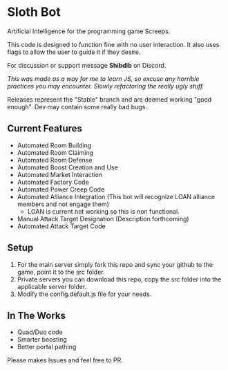 # Sloth Bot

Artificial Intelligence for the programming game Screeps.

This code is designed to function fine with no user interaction. It also uses flags to allow the user to guide it if
they desire.

For discussion or support message **Shibdib** on Discord.

_This was made as a way for me to learn JS, so excuse any horrible practices you may encounter. Slowly refactoring the
really ugly stuff._

Releases represent the "Stable" branch and are deemed working "good enough". Dev may contain some really bad bugs. 

## Current Features
- Automated Room Building
- Automated Room Claiming
- Automated Room Defense
- Automated Boost Creation and Use
- Automated Market Interaction
- Automated Factory Code
- Automated Power Creep Code
- Automated Alliance Integration (This bot will recognize LOAN alliance members and not engage them)
    - LOAN is current not working so this is non functional.
- Manual Attack Target Designation (Description forthcoming)
- Automated Attack Target Code 

## Setup
1. For the main server simply fork this repo and sync your github to the game, point it to the src folder.
2. Private servers you can download this repo, copy the src folder into the applicable server folder.
3. Modify the config.default.js file for your needs.

## In The Works
- Quad/Duo code
- Smarter boosting
- Better portal pathing

Please makes Issues and feel free to PR. 
